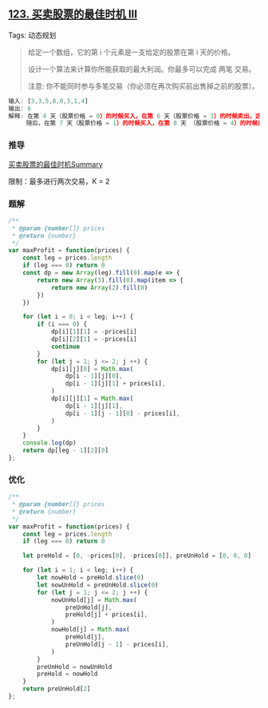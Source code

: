 ## [123. 买卖股票的最佳时机 III](https://leetcode.cn/problems/best-time-to-buy-and-sell-stock-iii/)

Tags: 动态规划

> 给定一个数组，它的第 i 个元素是一支给定的股票在第 i 天的价格。
>
> 设计一个算法来计算你所能获取的最大利润。你最多可以完成 两笔 交易。
>
> 注意: 你不能同时参与多笔交易（你必须在再次购买前出售掉之前的股票）。
```js
输入: [3,3,5,0,0,3,1,4]
输出: 6
解释: 在第 4 天（股票价格 = 0）的时候买入，在第 6 天（股票价格 = 3）的时候卖出，这笔交易所能获得利润 = 3-0 = 3 。
     随后，在第 7 天（股票价格 = 1）的时候买入，在第 8 天 （股票价格 = 4）的时候卖出，这笔交易所能获得利润 = 4-1 = 3 。
```

### 推导
[买卖股票的最佳时机Summary](https://github.com/XyyF/elfin-algorithm/blob/master/summary/best-time-to-buy-and-sell-stock.md)

限制：最多进行两次交易，K = 2

### 题解
```js
/**
 * @param {number[]} prices
 * @return {number}
 */
var maxProfit = function(prices) {
    const leg = prices.length
    if (leg === 0) return 0
    const dp = new Array(leg).fill(0).map(e => {
        return new Array(3).fill(0).map(item => {
            return new Array(2).fill(0)
        })
    })

    for (let i = 0; i < leg; i++) {
        if (i === 0) {
            dp[i][1][1] = -prices[i]
            dp[i][2][1] = -prices[i]
            continue
        }
        for (let j = 1; j <= 2; j ++) {
            dp[i][j][0] = Math.max(
                dp[i - 1][j][0],
                dp[i - 1][j][1] + prices[i],
            )
            dp[i][j][1] = Math.max(
                dp[i - 1][j][1],
                dp[i - 1][j - 1][0] - prices[i],
            )
        }
    }
    console.log(dp)
    return dp[leg - 1][2][0]
};
```

### 优化
```js
/**
 * @param {number[]} prices
 * @return {number}
 */
var maxProfit = function(prices) {
    const leg = prices.length
    if (leg === 0) return 0

    let preHold = [0, -prices[0], -prices[0]], preUnHold = [0, 0, 0]

    for (let i = 1; i < leg; i++) {
        let nowHold = preHold.slice(0)
        let nowUnHold = preUnHold.slice(0)
        for (let j = 1; j <= 2; j ++) {
            nowUnHold[j] = Math.max(
                preUnHold[j],
                preHold[j] + prices[i],
            )
            nowHold[j] = Math.max(
                preHold[j],
                preUnHold[j - 1] - prices[i],
            )
        }
        preUnHold = nowUnHold
        preHold = nowHold
    }
    return preUnHold[2]
};
```